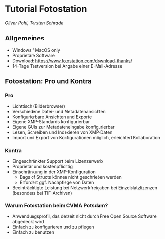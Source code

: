 # Tutorial Fotostation 
*Oliver Pohl, Torsten Schrade*

## Allgemeines

* Windows / MacOS only
* Proprietäre Software
* Download: https://www.fotostation.com/download-thanks/
* 14-Tage Testversion bei Angabe einer E-Mail-Adresse

## Fotostation: Pro und Kontra

### Pro

* Lichttisch (Bilderbrowser)
* Verschiedene Datei- und Metadatenansichten
* Konfigurierbare Ansichten und Exporte
* Eigene XMP-Standards konfigurierbar
* Eigene GUIs zur Metadateneingabe konfigurierbar
* Lesen, Schreiben und Indexieren von XMP-Daten
* Import und Export von Konfigurationen möglich, erleichtert Kollaboration

### Kontra

* Eingeschränkter Support beim Lizenzerwerb
* Proprietär und kostenpflichtig
* Einschränkung in der XMP-Konfiguration
    - Bags of Structs können nicht geschrieben werden
    - Erfordert ggf. Nachpflege von Daten
* Beeinträchtigte Leistung bei Netzwerkfreigaben bei Einzelplatzlizenzen (besonders bei TIF-Archiven)

### Warum Fotostation beim CVMA Potsdam?

* Anwendungsprofil, das derzeit nicht durch Free Open Source Software abgedeckt wird
* Einfach zu konfigurieren und zu pflegen
* Einfach zu benutzen

